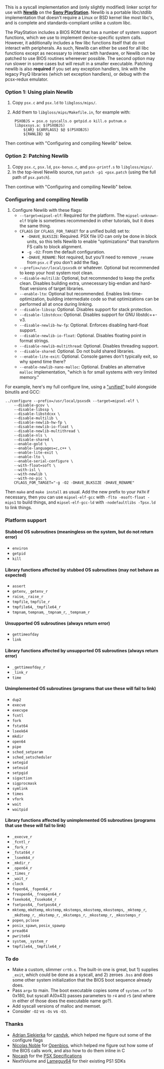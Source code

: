 This is a syscall implementation and (only slightly modified) linker script for use with **[Newlib](http://www.sourceware.org/newlib/)** on the **[Sony PlayStation](https://en.wikipedia.org/wiki/PlayStation_(console))**. Newlib is a portable libc/stdlib implementation that doesn't require a Linux or BSD kernel like most libc's, and is complete and standards-compliant unlike a custom libc.

The PlayStation includes a BIOS ROM that has a number of system support functions, which we use to implement device-specific system calls. However, it additionally includes a few libc functions itself that do not interact with peripherals. As such, Newlib can either be used for all libc functions except as necessary to interact with hardware, or Newlib can be patched to use BIOS routines whereever possible. The second option may run slower in some cases but will result in a smaller executable. Patching newlib is also **required** if you set any exception handlers, link with the legacy PsyQ libraries (which set exception handlers), or debug with the pcsx-redux emulator.

### Option 1: Using plain Newlib

1. Copy `psx.c` and `psx.ld` to `libgloss/mips/`.
2. Add them to `libgloss/mips/Makefile.in`, for example with:

        PSXOBJS = psx.o syscalls.o getpid.o kill.o putnum.o
        libpsxsys.a: $(PSXOBJS)
	        ${AR} ${ARFLAGS} $@ $(PSXOBJS)
	        ${RANLIB} $@

Then continue with "Configuring and compiling Newlib" below.

### Option 2: Patching Newlib

1. Copy `psx.c`, `psx.ld`, `psx-bonus.c`, and `psx-printf.s` to `libgloss/mips/`.
2. In the top-level Newlib source, run `patch -p1 <psx.patch` (using the full path of `psx.patch`).

Then continue with "Configuring and compiling Newlib" below.

### Configuring and compiling Newlib

1. Configure Newlib with these flags:
    * `--target=mipsel-elf`: Required for the platform. The `mipsel-unknown-elf` triple is sometimes recommended in other tutorials, but it does the same thing.
    * `CFLAGS` (or `CFLAGS_FOR_TARGET` for a unified build) set to:
        * `-DHAVE_BLKSIZE`: Required. PSX file I/O can only be done in block units, so this tells Newlib to enable "optimizations" that transform FS calls to block alignment.
        * `-g -O2`: From the default configuration.
        * `-DHAVE_RENAME`: Not required, but you'll need to remove `_rename` from `psx.c` if you don't add the flag.
    * `--prefix=/usr/local/psxsdk` or whatever. Optional but recommended to keep your host system root clean.
    * `--disable-multilib`: Optional, but recommended to keep the prefix clean. Disables building extra, unnecessary big-endian and hard-float versions of target libraries.
    * `--enable-lto`: Optional but recommended. Enables link-time-optimization, building intermediate code so that optimizations can be performed all at once during linking.
    * `--disable-libssp`: Optional. Disables support for stack protection.
    * `--disable-libstdcxx`: Optional. Disables support for GNU libstdc++-v3.
    * `--disable-newlib-hw-fp`: Optional. Enforces disabling hard-float support.
    * `--disable-newlib-io-float`: Optional. Disables floating point in format strings.
    * `--disable-newlib-multithread`: Optional. Disables threading support.
    * `--disable-shared`: Optional. Do not build shared libraries.
    * `--enable-lite-exit`: Optional. Console games don't typically exit, so why spend time there?
    * `--enable-newlib-nano-malloc`: Optional. Enables an alternative `malloc` implementation, "which is for small systems with very limited memory."

For example, here's my full configure line, using a ["unified"](https://www.embecosm.com/appnotes/ean9/html/ch02s01.html) build alongside binutils and GCC:

    ../configure --prefix=/usr/local/psxsdk --target=mipsel-elf \
	    --disable-gcov \
	    --disable-libssp \
	    --disable-libstdcxx \
	    --disable-multilib \
	    --disable-newlib-hw-fp \
	    --disable-newlib-io-float \
	    --disable-newlib-multithread \
	    --disable-nls \
	    --disable-shared \
	    --enable-gold \
	    --enable-languages=c,c++ \
	    --enable-lite-exit \
	    --enable-lto \
	    --enable-serial-configure \
	    --with-float=soft \
	    --with-isl \
	    --with-newlib \
	    --with-no-pic \
	    CFLAGS_FOR_TARGET="-g -O2 -DHAVE_BLKSIZE -DHAVE_RENAME"

Then `make` and `make install` as usual. Add the new prefix to your `PATH` if necessary, then you can use `mipsel-elf-gcc` with `-flto -msoft-float -mips1` to build things, and `mipsel-elf-gcc-ld` with `-nodefaultlibs -Tpsx.ld` to link things.

### Platform support

#### Stubbed OS subroutines (meaningless on the system, but do not return error)

* `environ`
* `getpid`
* `kill`

#### Library functions affected by stubbed OS subroutines (may not behave as expected)

* `assert`
* `getenv`, `_getenv_r`
* `raise`, `_raise_r`
* `tmpfile`, `tmpfile_r`
* `tmpfile64`, `_tmpfile64_r`
* `tmpnam`, `tempnam`, `_tmpnam_r`, `_tempnam_r`

#### Unsupported OS subroutines (always return error)

* `gettimeofday`
* `link`

#### Library functions affected by unsupported OS subroutines (always return error)

* `_gettimeofday_r`
* `_link_r`
* `time`

#### Unimplemented OS subroutines (programs that use these will fail to link)

* `dup2`
* `execve`
* `execvpe`
* `fcntl`
* `fork`
* `fstat64`
* `lseek64`
* `mkdir`
* `open64`
* `pipe`
* `sched_setparam`
* `sched_setscheduler`
* `setegid`
* `seteuid`
* `setpgid`
* `sigaction`
* `sigprocmask`
* `symlink`
* `times`
* `vfork`
* `wait`
* `waitpid`

#### Library functions affected by unimplemented OS subroutines (programs that use these will fail to link)

* `_execve_r`
* `_fcntl_r`
* `_fork_r`
* `_fstat64_r`
* `_lseek64_r`
* `_mkdir_r`
* `_open64_r`
* `_times_r`
* `_wait_r`
* `clock`
* `fopen64`, `_fopen64_r`
* `freopen64`, `_freopen64_r`
* `fseeko64`, `_fsseko64_r`
* `fsetpos64`, `_fsetpos64_r`
* `mktemp`, `mkdtemp`, `mkstemp`, `mkstemps`, `mkostemp`, `mkostemps`, `_mktemp_r`, `_mkdtemp_r`, `_mkstemp_r`, `_mkstemps_r`, `_mkostemp_r`, `_mkostemps_r`
* `popen`, `pclose`
* `posix_spawn`, `posix_spawnp`
* `pread64`
* `pwrite64`
* `system`, `_system_r`
* `tmpfile64`, `_tmpfile64_r`

### To do

* Make a custom, slimmer `crt0.s`. The built-in one is great, but 1) supplies `_exit`, which could be done as a syscall, and 2) zeroes `.bss` and does some other system initialization that the BIOS boot sequence already does.
* Pass `argv` to main. The boot executable copies some of `system.cnf` to 0x180, but syscall A(0x43) passes parameters to `r4` and `r5` (and where in either of those does the executable name go?).
* Add syscall versions of malloc and memset.
* Consider `-O2` vs `-Os` vs `-O3`.

### Thanks

* [Adrian Siekierka](https://github.com/asiekierka) for [candyk](https://github.com/ChenThread/candyk-packages), which helped me figure out some of the configure flags
* [Nicolas Noble](https://github.com/nicolasnoble) for [Openbios](https://github.com/grumpycoders/pcsx-redux/tree/master/src/mips/openbios), which helped me figure out how some of the BIOS calls work, and also how to do them inline in C
* [Nocash](https://problemkaputt.de/) for the [PSX Specifications](https://problemkaputt.de/psx-spx.htm)
* NextVolume and [Lameguy64](https://github.com/Lameguy64) for their existing PS1 SDKs
